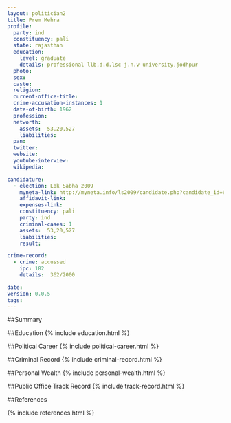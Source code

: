 ```yaml
---
layout: politician2
title: Prem Mehra
profile: 
  party: ind
  constituency: pali
  state: rajasthan
  education: 
    level: graduate
    details: professional llb,d.d.lsc j.n.v university,jodhpur
  photo: 
  sex: 
  caste: 
  religion: 
  current-office-title: 
  crime-accusation-instances: 1
  date-of-birth: 1962
  profession: 
  networth: 
    assets:  53,20,527
    liabilities: 
  pan: 
  twitter: 
  website: 
  youtube-interview: 
  wikipedia: 

candidature: 
  - election: Lok Sabha 2009
    myneta-link: http://myneta.info/ls2009/candidate.php?candidate_id=6317
    affidavit-link: 
    expenses-link: 
    constituency: pali 
    party: ind
    criminal-cases: 1
    assets:  53,20,527
    liabilities: 
    result:  

crime-record: 
  - crime: accussed
    ipc: 182
    details:  362/2000  

date: 
version: 0.0.5
tags: 
---
```

##Summary


##Education
{% include education.html %}


##Political Career
{% include political-career.html %}


##Criminal Record
{% include criminal-record.html %}


##Personal Wealth
{% include personal-wealth.html %}


##Public Office Track Record
{% include track-record.html %}


##References


{% include references.html %}